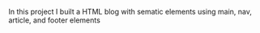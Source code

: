 In this project I built a HTML blog with sematic elements using main, nav, article, and footer elements
